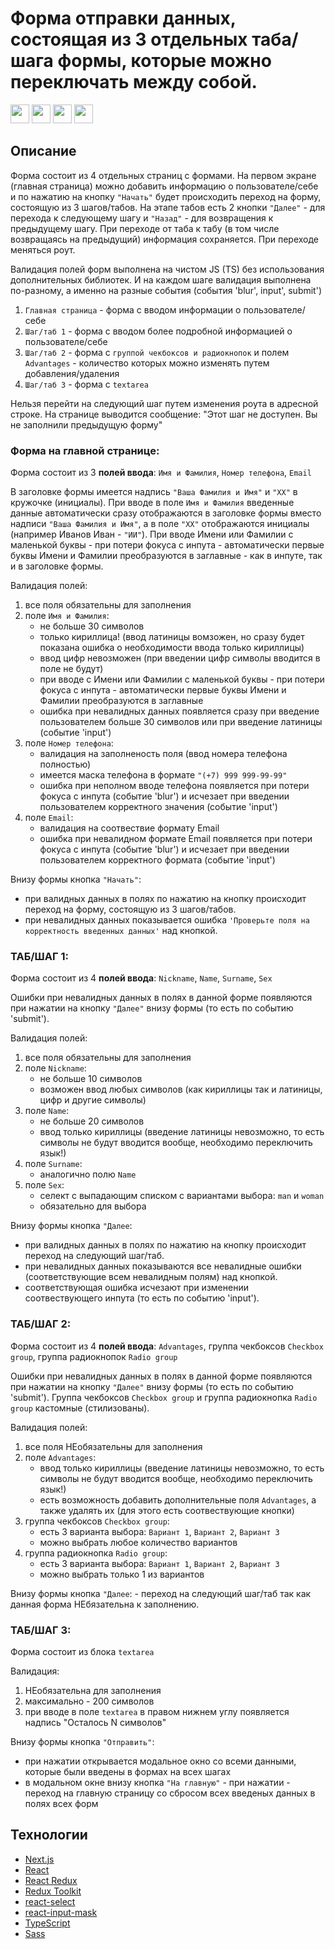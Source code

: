 # Форма отправки данных, состоящая из 3 отдельных таба/шага формы, которые можно переключать между собой. 

<img src="https://cdn.jsdelivr.net/gh/devicons/devicon/icons/nextjs/nextjs-original.svg" width='30'/> <img src="https://cdn.jsdelivr.net/gh/devicons/devicon/icons/react/react-original-wordmark.svg" width='30'/> <img src="https://cdn.jsdelivr.net/gh/devicons/devicon/icons/typescript/typescript-original.svg"  width='30'/> <img src="https://cdn.jsdelivr.net/gh/devicons/devicon/icons/sass/sass-original.svg" width='30'/>

## Описание
Форма состоит из 4 отдельных страниц с формами. На первом экране (главная страница) можно добавить информацию о пользователе/себе и по нажатию на кнопку `"Начать"` будет происходить переход на форму, состоящую из 3 шагов/табов. На этапе табов есть 2 кнопки `"Далее"` - для перехода к следующему шагу и `"Назад"` - для возвращения к предыдущему шагу. При переходе от таба к табу (в том числе возвращаясь на предыдущий) информация сохраняется. 
При переходе меняться роут. 

Валидация полей форм выполнена на чистом JS (TS) без использования дополнительных библиотек. И на каждом шаге валидация выполнена по-разному, а именно на разные события (события 'blur', input', submit')

1) `Главная страница` - форма с вводом информации о пользователе/себе
2) `Шаг/таб 1` - форма с вводом более подробной информацией о пользователе/себе
3) `Шаг/таб 2` - форма с `группой чекбоксов и радиокнопок` и полем `Advantages` - количество которых можно изменять путем добавления/удаления
4) `Шаг/таб 3` - форма с `textarea`

Нельзя перейти на следующий шаг путем изменения роута в адресной строке. На странице выводится сообщение: "Этот шаг не доступен. Вы не заполнили предыдущую форму"

### Форма на главной странице:
Форма состоит из 3 __полей ввода__: `Имя и Фамилия`, `Номер телефона`, `Email`

В заголовке формы имеется надпись `"Ваша Фамилия и Имя"` и `"ХХ"` в кружочке (инициалы).
При вводе в поле `Имя и Фамилия` введенные данные автоматически сразу отображаются в заголовке формы вместо надписи `"Ваша Фамилия и Имя"`, а в поле `"ХХ"` отображаются инициалы (например Иванов Иван - `"ИИ"`). При вводе Имени или Фамилии с маленькой буквы - при потери фокуса с инпута - автоматически первые буквы Имени и Фамилии преобразуются в заглавные - как в инпуте, так и в заголовке формы.

Валидация полей:
1) все поля обязательны для заполнения
2) поле `Имя и Фамилия`:
    - не больше 30 символов
    - только кириллица! (ввод латиницы вомзожен, но сразу будет показана ошибка о необходимости ввода только кириллицы)
    - ввод цифр невозможен (при введении цифр символы вводится в поле не будут)
    - при вводе с Имени или Фамилии с маленькой буквы - при потери фокуса с инпута - автоматически первые буквы Имени и Фамилии преобразуются в заглавные
    - ошибка при невалидных данных появляется сразу при введение пользователем больше 30 символов или при введение латиницы (событие 'input')
4) поле `Номер телефона`:
    - валидация на заполненость поля (ввод номера телефона полностью)
    - имеется маска телефона в формате `"(+7) 999 999-99-99"`
    - ошибка при неполном вводе телефона появляется при потери фокуса с инпута (событие 'blur') и исчезает при введении пользователем корректного значения (событие 'input')
6) поле `Email`:
    - валидация на соотвествие формату Email
    - ошибка при невалидном формате Email появляется при потери фокуса с инпута (событие 'blur') и исчезает при введении пользователем корректного формата (событие 'input')

Внизу формы кнопка `"Начать"`:

- при валидных данных в полях по нажатию на кнопку происходит переход на форму, состоящую из 3 шагов/табов. 
- при невалидных данных показывается ошибка `'Проверьте поля на корректность введенных данных'` над кнопкой.

### ТАБ/ШАГ 1:
Форма состоит из 4 __полей ввода__: `Nickname`, `Name`, `Surname`, `Sex`

Ошибки при невалидных данных в полях в данной форме появляются при нажатии на кнопку `"Далее"` внизу формы (то есть по событию 'submit').

Валидация полей:
1) все поля обязательны для заполнения
2) поле `Nickname`:
    - не больше 10 символов
    - возможен ввод любых символов (как кириллицы так и латиницы, цифр и другие символы)
3) поле `Name`:
    - не больше 20 символов
    - ввод только кириллицы (введение латиницы невозможно, то есть символы не будут вводится вообще, необходимо переключить язык!)
4) поле `Surname`:
    - аналогично полю `Name`
5) поле `Sex`:
    - селект с выпадающим списком с вариантами выбора: `man` и `woman`
    - обязательно для выбора

Внизу формы кнопка `"Далее`:
- при валидных данных в полях по нажатию на кнопку происходит переход на следующий шаг/таб. 
- при невалидных данных показываются все невалидные ошибки (соответствующие всем невалидным полям) над кнопкой.
- соответствующая ошибка исчезают при изменении соотвествующего инпута (то есть по событию 'input').

### ТАБ/ШАГ 2:
Форма состоит из 4 __полей ввода__: `Advantages`, группа чекбоксов `Checkbox group`, группа радиокнопок `Radio group`

Ошибки при невалидных данных в полях в данной форме появляются при нажатии на кнопку `"Далее"` внизу формы (то есть по событию 'submit').
Группа чекбоксов `Checkbox group` и  группа радиокнопка `Radio group` кастомные (стилизованы).

Валидация полей:
1) все поля НЕобязательны для заполнения
2) поле `Advantages`:
    - ввод только кириллицы (введение латиницы невозможно, то есть символы не будут вводится вообще, необходимо переключить язык!)
    - есть возможность добавить дополнительные поля `Advantages`, а также удалять их (для этого есть соотвествующие кнопки)
3) группа чекбоксов `Checkbox group`:
    - есть 3 варианта выбора: `Вариант 1`, `Вариант 2`, `Вариант 3`
    - можно выбрать любое количество вариантов
4) группа радиокнопка `Radio group`:
    - есть 3 варианта выбора: `Вариант 1`, `Вариант 2`, `Вариант 3`
    - можно выбрать только 1 из вариантов

Внизу формы кнопка `"Далее`:
      - переход на следующий шаг/таб так как данная форма НЕбязательна к заполнению. 

### ТАБ/ШАГ 3:
Форма состоит из блока `textarea`

Валидация:
1) НЕобязательна для заполнения
2) максимально - 200 символов
3) при вводе в поле `textarea` в правом нижнем углу появляется надпись "Осталось N символов"

Внизу формы кнопка `"Отправить"`:
- при нажатии открывается модальное окно со всеми данными, которые были введены в формах на всех шагах
- в модальном окне внизу кнопка `"На главную"` - при нажатии - переход на главную страницу со сбросом всех введеных данных в полях всех форм


## Технологии
- [Next.js](https://nextjs.org/)
- [React](https://react.dev/)
- [React Redux](https://react-redux.js.org/)
- [Redux Toolkit](https://redux-toolkit.js.org/)
- [react-select](https://react-select.com/home)
- [react-input-mask](https://github.com/sanniassin/react-input-mask)
- [TypeScript](https://www.typescriptlang.org/)
- [Sass](https://sass-scss.ru/)



